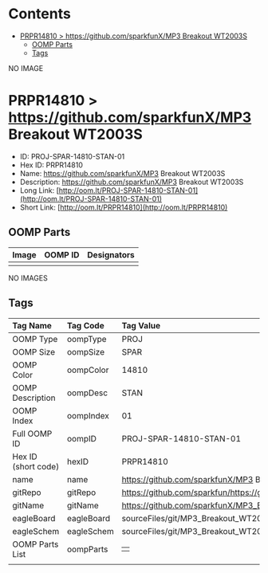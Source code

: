 



Contents
========

* [PRPR14810 > https://github.com/sparkfunX/MP3 Breakout WT2003S](#prpr14810--httpsgithubcomsparkfunxmp3-breakout-wt2003s)
	* [OOMP Parts](#oomp-parts)
	* [Tags](#tags)
  
NO IMAGE  
# PRPR14810 > https://github.com/sparkfunX/MP3 Breakout WT2003S

- ID: PROJ-SPAR-14810-STAN-01
- Hex ID: PRPR14810
- Name: https://github.com/sparkfunX/MP3 Breakout WT2003S
- Description: https://github.com/sparkfunX/MP3 Breakout WT2003S
- Long Link: [http://oom.lt/PROJ-SPAR-14810-STAN-01](http://oom.lt/PROJ-SPAR-14810-STAN-01)
- Short Link: [http://oom.lt/PRPR14810](http://oom.lt/PRPR14810)

## OOMP Parts
  

|Image|OOMP ID|Designators|
| :--- | :--- | :--- |
||||
  
NO IMAGES  
## Tags
  

|Tag Name|Tag Code|Tag Value|
| :--- | :--- | :--- |
|OOMP Type|oompType|PROJ|
|OOMP Size|oompSize|SPAR|
|OOMP Color|oompColor|14810|
|OOMP Description|oompDesc|STAN|
|OOMP Index|oompIndex|01|
|Full OOMP ID|oompID|PROJ-SPAR-14810-STAN-01|
|Hex ID (short code)|hexID|PRPR14810|
|name|name|https://github.com/sparkfunX/MP3 Breakout WT2003S|
|gitRepo|gitRepo|https://github.com/sparkfun/https://github.com/sparkfunX/MP3_Breakout_WT2003S|
|gitName|gitName|https://github.com/sparkfunX/MP3_Breakout_WT2003S|
|eagleBoard|eagleBoard|sourceFiles/git/MP3_Breakout_WT2003S/Hardware/MP3 Breakout.brd|
|eagleSchem|eagleSchem|sourceFiles/git/MP3_Breakout_WT2003S/Hardware/MP3 Breakout.sch|
|OOMP Parts List|oompParts|<table><tr><td></td></tr></table>|
||||
